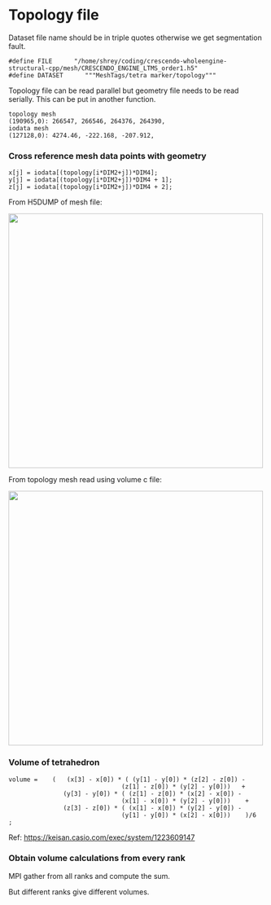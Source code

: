 # Topology file
Dataset file name should be in triple quotes otherwise we get segmentation fault. 
```
#define FILE      "/home/shrey/coding/crescendo-wholeengine-structural-cpp/mesh/CRESCENDO_ENGINE_LTMS_order1.h5"
#define DATASET      """MeshTags/tetra marker/topology""" 
```

Topology file can be read parallel but geometry file needs to be read serially. This can be put in another function.  

```
topology mesh 
(190965,0): 266547, 266546, 264376, 264390,
iodata mesh 
(127128,0): 4274.46, -222.168, -207.912,
```
   
### Cross reference mesh data points with geometry
```
x[j] = iodata[(topology[i*DIM2+j])*DIM4]; 
y[j] = iodata[(topology[i*DIM2+j])*DIM4 + 1]; 
z[j] = iodata[(topology[i*DIM2+j])*DIM4 + 2];
``` 
From H5DUMP of mesh file:  

<img src="../imgs/iodatah5dump.png" width="500">


From topology mesh read using volume c file: 

<img src="../imgs/topology_mesh.png" width="500">

            
### Volume of tetrahedron
 ```
 volume =    (   (x[3] - x[0]) * ( (y[1] - y[0]) * (z[2] - z[0]) -
                                (z[1] - z[0]) * (y[2] - y[0]))   + 
                (y[3] - y[0]) * ( (z[1] - z[0]) * (x[2] - x[0]) -
                                (x[1] - x[0]) * (y[2] - y[0]))    + 
                (z[3] - z[0]) * ( (x[1] - x[0]) * (y[2] - y[0]) -
                                (y[1] - y[0]) * (x[2] - x[0]))    )/6  ; 
```

Ref: https://keisan.casio.com/exec/system/1223609147

### Obtain volume calculations from every rank 
MPI gather from all ranks and compute the sum. 

But different ranks give different volumes. 


